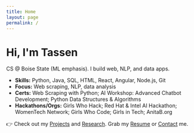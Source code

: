 ```yaml
---
title: Home
layout: page
permalink: /
---
```


# Hi, I'm Tassen
CS @ Boise State (ML emphasis). I build web, NLP, and data apps.

- **Skills:** Python, Java, SQL, HTML, React, Angular, Node.js, Git
- **Focus:** Web scraping, NLP, data analysis
- **Certs:** Web Scraping with Python; AI Workshop: Advanced Chatbot Development; Python Data Structures & Algorithms
- **Hackathons/Orgs:** Girls Who Hack; Red Hat & Intel AI Hackathon; WomenTech Network; Girls Who Code; Girls in Tech; AnitaB.org

👉 Check out my [Projects](/projects/) and [Research](/research/). Grab my [Resume](/resume/) or [Contact](/contact/) me.
